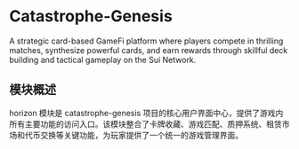 # Catastrophe-Genesis
A strategic card-based GameFi platform where players compete in thrilling matches, synthesize powerful cards, and earn rewards through skillful deck building and tactical gameplay on the Sui Network.

## 模块概述

horizon 模块是 catastrophe-genesis 项目的核心用户界面中心，提供了游戏内所有主要功能的访问入口。该模块整合了卡牌收藏、游戏匹配、质押系统、租赁市场和代币交换等关键功能，为玩家提供了一个统一的游戏管理界面。